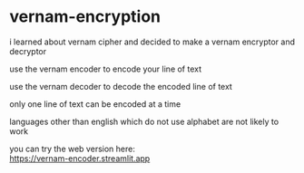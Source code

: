# vernam-encryption

i learned about vernam cipher and decided to make a vernam encryptor and decryptor


use the vernam encoder to encode your line of text

use the vernam decoder to decode the encoded line of text


only one line of text can be encoded at a time

languages other than english which do not use alphabet are not likely to work
 
you can try the web version here:<br/>
https://vernam-encoder.streamlit.app

